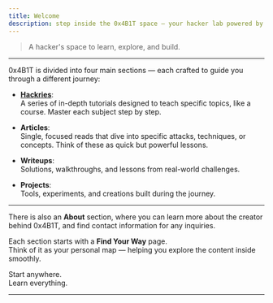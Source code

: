 ```yaml
---
title: Welcome
description: step inside the 0x4B1T space — your hacker lab powered by Kris3c.
---
```



> A hacker's space to learn, explore, and build.

---

0x4B1T is divided into four main sections — each crafted to guide you through a different journey:

- [**Hackries**](/hackries/find-your-way):  
  A series of in-depth tutorials designed to teach specific topics, like a course. Master each subject step by step.

- **Articles**:  
  Single, focused reads that dive into specific attacks, techniques, or concepts. Think of these as quick but powerful lessons.

- **Writeups**:  
  Solutions, walkthroughs, and lessons from real-world challenges.

- **Projects**:  
  Tools, experiments, and creations built during the journey.

---

There is also an **About** section, where you can learn more about the creator behind 0x4B1T, and find contact information for any inquiries.

Each section starts with a **Find Your Way** page.  
Think of it as your personal map — helping you explore the content inside smoothly.

Start anywhere.  
Learn everything.

---
